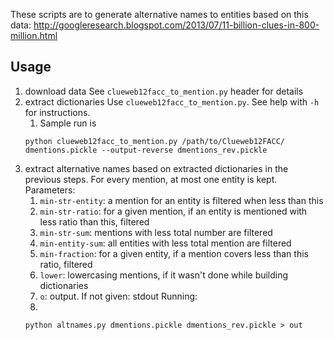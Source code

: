 These scripts are to generate alternative names to entities based on this data:
http://googleresearch.blogspot.com/2013/07/11-billion-clues-in-800-million.html

## Usage

1. download data
See `clueweb12facc_to_mention.py` header for details
1. extract dictionaries
Use `clueweb12facc_to_mention.py`. See help with `-h` for instructions.
    1. Sample run is
    ~~~~
    python clueweb12facc_to_mention.py /path/to/Clueweb12FACC/ dmentions.pickle --output-reverse dmentions_rev.pickle
    ~~~~
1. extract alternative names based on extracted dictionaries in the previous steps.
For every mention, at most one entity is kept.
Parameters:
    1. `min-str-entity`: a mention for an entity is filtered when less than this
    1. `min-str-ratio`: for a given mention, if an entity is mentioned with less ratio
        than this, filtered
    1. `min-str-sum`: mentions with less total number are filtered
    1. `min-entity-sum`: all entities with less total mention are filtered
    1. `min-fraction`: for a given entity, if a mention covers less than this ratio, filtered
    1. `lower`: lowercasing mentions, if it wasn't done while building dictionaries
    1. `o`: output. If not given: stdout
Running:
    1.
    ~~~~
    python altnames.py dmentions.pickle dmentions_rev.pickle > out
    ~~~~
